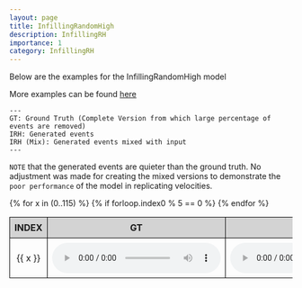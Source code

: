 ```yaml
---
layout: page
title: InfillingRandomHigh
description: InfillingRH
importance: 1
category: InfillingRH
---
```


Below are the examples for the InfillingRandomHigh model

More examples can be found [here](https://anonusergit.github.io/assets/wav/)


    ---
    GT: Ground Truth (Complete Version from which large percentage of events are removed)
    IRH: Generated events
    IRH (Mix): Generated events mixed with input
    ---

`NOTE` that the generated events are quieter than the ground truth. No adjustment was made for creating the mixed versions to demonstrate the `poor performance` of the model in replicating velocities. 


<style>
table {
  border-collapse: collapse;
  width: 100%;
}

th, td {
  border: 1px solid black;
  padding: 8px;
  text-align: center;
}

th {
  background-color: lightgray;
}
</style>

<table>
  <thead>
    <tr>
      <th>INDEX</th>
      <th>GT</th>
      <th>IKS</th>
      <th>IKS (Mix)</th>
    </tr>
  </thead>
  <tbody>
    {% for x in (0..115) %}
	{% if forloop.index0 % 5 == 0 %}
    <tr>
      <td>{{ x }}</td>
      <td><audio controls><source src="{{ site.baseurl }}/assets/wav/InfillingRandomHigh/{{ x }}_A_target.wav"></audio></td>
      <td><audio controls><source src="{{ site.baseurl }}/assets/wav/InfillingRandomHigh/{{ x }}_B_ks_prd.wav"></audio></td>
      <td><audio controls><source src="{{ site.baseurl }}/assets/wav/InfillingRandomHigh/{{ x }}_C_ks_mix.wav"></audio></td>
    </tr>
    {% endfor %}
  </tbody>
</table>







